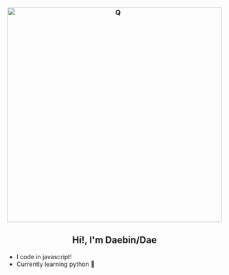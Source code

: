 <h3 align="center">
   <img align="center" alt="Q" width="500px" src="https://c.tenor.com/bup4nJFAmlAAAAAC/changmin-tbz-the-boyz-changmin-shock-changmin-wtf-changmin-tbz-bem-gif-bem-changmin.gif" />
</h3>
<h2 align="center">Hi!, I'm Daebin/Dae</h2>

- I code in javascript! 
- Currently learning python 🐍
⠀ ⠀ ⠀ ⠀ ⠀ ⠀⠀ ⠀ ⠀ ⠀ ⠀ ⠀⠀ ⠀ ⠀ ⠀ ⠀ ⠀⠀ ⠀ ⠀ ⠀ ⠀ ⠀⠀ ⠀ ⠀ ⠀ ⠀ ⠀⠀ ⠀ ⠀ ⠀ ⠀ ⠀
